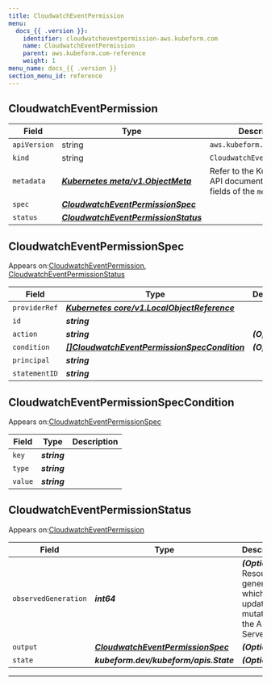 ```yaml
---
title: CloudwatchEventPermission
menu:
  docs_{{ .version }}:
    identifier: cloudwatcheventpermission-aws.kubeform.com
    name: CloudwatchEventPermission
    parent: aws.kubeform.com-reference
    weight: 1
menu_name: docs_{{ .version }}
section_menu_id: reference
---
```


## CloudwatchEventPermission
| Field | Type | Description |
| ------ | ----- | ----------- |
| `apiVersion` | string | `aws.kubeform.com/v1alpha1` |
|    `kind` | string | `CloudwatchEventPermission` |
| `metadata` | ***[Kubernetes meta/v1.ObjectMeta](https://kubernetes.io/docs/reference/generated/kubernetes-api/v1.13/#objectmeta-v1-meta)***|Refer to the Kubernetes API documentation for the fields of the `metadata` field.|
| `spec` | ***[CloudwatchEventPermissionSpec](#CloudwatchEventPermissionSpec)***||
| `status` | ***[CloudwatchEventPermissionStatus](#CloudwatchEventPermissionStatus)***||
## CloudwatchEventPermissionSpec

Appears on:[CloudwatchEventPermission](#CloudwatchEventPermission), [CloudwatchEventPermissionStatus](#CloudwatchEventPermissionStatus)

| Field | Type | Description |
| ------ | ----- | ----------- |
| `providerRef` | ***[Kubernetes core/v1.LocalObjectReference](https://kubernetes.io/docs/reference/generated/kubernetes-api/v1.13/#localobjectreference-v1-core)***||
| `id` | ***string***||
| `action` | ***string***| ***(Optional)*** |
| `condition` | ***[[]CloudwatchEventPermissionSpecCondition](#CloudwatchEventPermissionSpecCondition)***| ***(Optional)*** |
| `principal` | ***string***||
| `statementID` | ***string***||
## CloudwatchEventPermissionSpecCondition

Appears on:[CloudwatchEventPermissionSpec](#CloudwatchEventPermissionSpec)

| Field | Type | Description |
| ------ | ----- | ----------- |
| `key` | ***string***||
| `type` | ***string***||
| `value` | ***string***||
## CloudwatchEventPermissionStatus

Appears on:[CloudwatchEventPermission](#CloudwatchEventPermission)

| Field | Type | Description |
| ------ | ----- | ----------- |
| `observedGeneration` | ***int64***| ***(Optional)*** Resource generation, which is updated on mutation by the API Server.|
| `output` | ***[CloudwatchEventPermissionSpec](#CloudwatchEventPermissionSpec)***| ***(Optional)*** |
| `state` | ***kubeform.dev/kubeform/apis.State***| ***(Optional)*** |
---

